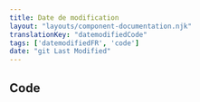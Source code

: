 ```yaml
---
title: Date de modification
layout: "layouts/component-documentation.njk"
translationKey: "datemodifiedCode"
tags: ['datemodifiedFR', 'code']
date: "git Last Modified"
---
```


## Code